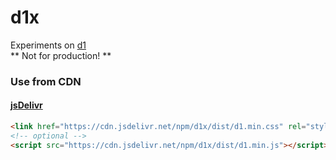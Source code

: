 # d1x

Experiments on [d1](https://github.com/vvvkor/d1)  
** Not for production! **

### Use from CDN

#### [jsDelivr](https://www.jsdelivr.com/package/npm/d1x)

```html
<link href="https://cdn.jsdelivr.net/npm/d1x/dist/d1.min.css" rel="stylesheet">
<!-- optional -->
<script src="https://cdn.jsdelivr.net/npm/d1x/dist/d1.min.js"></script>
```